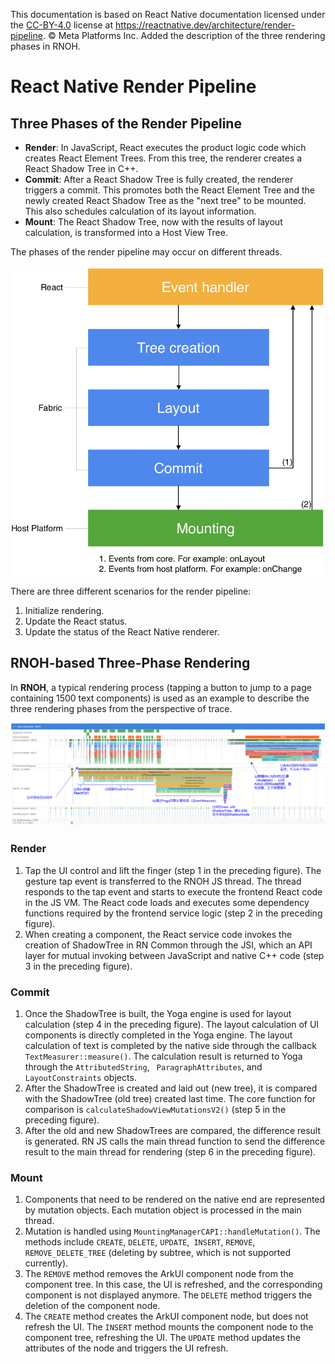 This documentation is based on React Native documentation licensed under the [CC-BY-4.0](https://creativecommons.org/licenses/by/4.0/) license at https://reactnative.dev/architecture/render-pipeline. © Meta Platforms Inc. Added the description of the three rendering phases in RNOH.

# React Native Render Pipeline

## Three Phases of the Render Pipeline

- **Render**: In JavaScript, React executes the product logic code which creates React Element Trees. From this tree, the renderer creates a React Shadow Tree in C++.
- **Commit**: After a React Shadow Tree is fully created, the renderer triggers a commit. This promotes both the React Element Tree and the newly created React Shadow Tree as the "next tree" to be mounted. This also schedules calculation of its layout information.
- **Mount**: The React Shadow Tree, now with the results of layout calculation, is transformed into a Host View Tree.

The phases of the render pipeline may occur on different threads.

![Three rendering phases - Process](../en/figures/three-rendering-phases-process.png)

There are three different scenarios for the render pipeline:

1. Initialize rendering.
2. Update the React status.
3. Update the status of the React Native renderer.

 

## RNOH-based Three-Phase Rendering

In **RNOH**, a typical rendering process (tapping a button to jump to a page containing 1500 text components) is used as an example to describe the three rendering phases from the perspective of trace.

![Three rendering phases - Trace](../en/figures/three-rendering-phases-trace.png)

### Render

1. Tap the UI control and lift the finger (step 1 in the preceding figure). The gesture tap event is transferred to the RNOH JS thread. The thread responds to the tap event and starts to execute the frontend React code in the JS VM. The React code loads and executes some dependency functions required by the frontend service logic (step 2 in the preceding figure).
2. When creating a component, the React service code invokes the creation of ShadowTree in RN Common through the JSI, which an API layer for mutual invoking between JavaScript and native C++ code (step 3 in the preceding figure).

### Commit

1. Once the ShadowTree is built, the Yoga engine is used for layout calculation (step 4 in the preceding figure). The layout calculation of UI components is directly completed in the Yoga engine. The layout calculation of text is completed by the native side through the callback `TextMeasurer::measure()`. The calculation result is returned to Yoga through the `AttributedString`, ` ParagraphAttributes`, and ` LayoutConstraints` objects.
2. After the ShadowTree is created and laid out (new tree), it is compared with the ShadowTree (old tree) created last time. The core function for comparison is `calculateShadowViewMutationsV2()` (step 5 in the preceding figure).
3. After the old and new ShadowTrees are compared, the difference result is generated. RN JS calls the main thread function to send the difference result to the main thread for rendering (step 6 in the preceding figure).

### Mount

1. Components that need to be rendered on the native end are represented by mutation objects. Each mutation object is processed in the main thread.
2. Mutation is handled using `MountingManagerCAPI::handleMutation()`. The methods include `CREATE`, `DELETE`, `UPDATE`,` INSERT`, `REMOVE`, `REMOVE_DELETE_TREE` (deleting by subtree, which is not supported currently).
3. The `REMOVE` method removes the ArkUI component node from the component tree. In this case, the UI is refreshed, and the corresponding component is not displayed anymore. The `DELETE` method triggers the deletion of the component node.
4. The `CREATE` method creates the ArkUI component node, but does not refresh the UI. The `INSERT` method mounts the component node to the component tree, refreshing the UI. The `UPDATE` method updates the attributes of the node and triggers the UI refresh.
